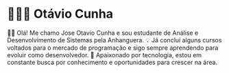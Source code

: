 # 👨🏻‍💻 Otávio Cunha



👨‍💻 Olá! Me chamo Jose Otavio Cunha e sou estudante de Análise e Desenvolvimento de Sistemas pela Anhanguera.
💡 Já concluí alguns cursos voltados para o mercado de programação e sigo sempre aprendendo para evoluir como desenvolvedor.
🚀 Apaixonado por tecnologia, estou em constante busca por conhecimento e oportunidades para crescer na área.
